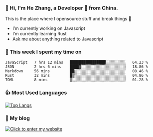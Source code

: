 ### 👋 Hi, I'm He Zhang, a Developer 🚀 from China.

This is the place where I opensource stuff and break things :rofl:

- I’m currently working on Javascript
- I’m currently learning Rust
- Ask me about anything related to Javascript

### 💪 This week I spent my time on 
<!--START_SECTION:waka-->
```text
JavaScript   7 hrs 12 mins   ████████████████░░░░░░░░░   64.23 % 
JSON         2 hrs 6 mins    ████▓░░░░░░░░░░░░░░░░░░░░   18.86 % 
Markdown     56 mins         ██░░░░░░░░░░░░░░░░░░░░░░░   08.46 % 
Rust         32 mins         █▒░░░░░░░░░░░░░░░░░░░░░░░   04.86 % 
TOML         8 mins          ▒░░░░░░░░░░░░░░░░░░░░░░░░   01.28 % 
```
<!--END_SECTION:waka-->

### 👍 Most Used Languages
[![Top Langs](https://github-readme-stats.vercel.app/api/top-langs/?username=zhanghecool&layout=compact)](https://zhanghe.cool)

### 🌈 My blog 
[![Click to enter my website](https://cdn.jsdelivr.net/gh/zhanghecool/assets/images/gif/zhanghecools.gif)](https://zhanghe.cool)

